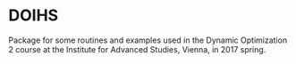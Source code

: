 # DOIHS

Package for some routines and examples used in the Dynamic Optimization 2 course at the Institute for Advanced Studies, Vienna, in 2017 spring.
